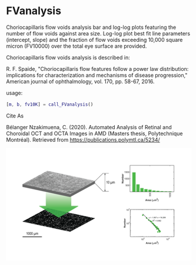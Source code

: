 # FVanalysis
Choriocapillaris flow voids analysis bar and log-log plots featuring the number of flow voids against area size.  Log-log plot best fit line parameters (intercept, slope) and the fraction of flow voids exceeding 10,000 square micron (FV10000) over the total eye surface are provided.

Choriocapillaris flow voids analysis is described in:

R. F. Spaide, "Choriocapillaris flow features follow a power law distribution: implications for characterization and mechanisms of disease progression," American journal of ophthalmology, vol. 170, pp. 58-67, 2016.

usage:

```matlab
[m, b, fv10K] = call_FVanalysis()
```

Cite As

Bélanger Nzakimuena, C. (2020). Automated Analysis of Retinal and Choroidal OCT and OCTA Images in AMD (Masters thesis, Polytechnique Montréal). Retrieved from https://publications.polymtl.ca/5234/

![example image](figure.png)
